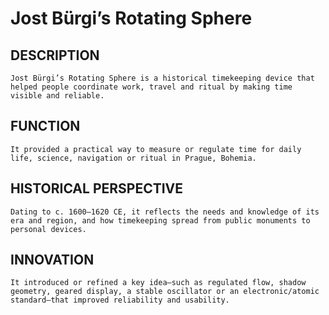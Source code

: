 # Jost Bürgi’s Rotating Sphere

## DESCRIPTION
    Jost Bürgi’s Rotating Sphere is a historical timekeeping device that helped people coordinate work, travel and ritual by making time visible and reliable.

## FUNCTION
    It provided a practical way to measure or regulate time for daily life, science, navigation or ritual in Prague, Bohemia.

 ## HISTORICAL PERSPECTIVE
    Dating to c. 1600–1620 CE, it reflects the needs and knowledge of its era and region, and how timekeeping spread from public monuments to personal devices.

 ## INNOVATION
    It introduced or refined a key idea—such as regulated flow, shadow geometry, geared display, a stable oscillator or an electronic/atomic standard—that improved reliability and usability.
